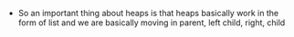 - So an important thing about heaps is that heaps basically work in the form of list and we are basically moving in parent, left child, right, child